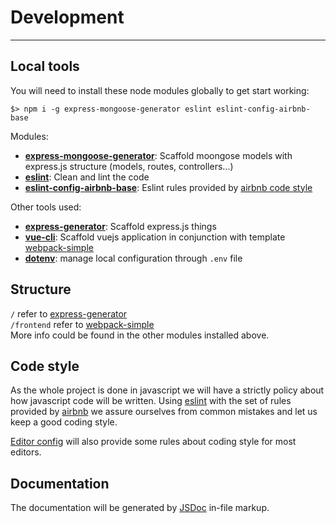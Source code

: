 # Development
---
## Local tools
You will need to install these node modules globally to get start working:

`$> npm i -g express-mongoose-generator eslint eslint-config-airbnb-base`

Modules:
  - [**express-mongoose-generator**](https://www.npmjs.com/package/express-mongoose-generator): Scaffold moongose models with express.js structure (models, routes, controllers...)
  - [**eslint**](https://www.npmjs.com/package/eslint): Clean and lint the code
  - [**eslint-config-airbnb-base**](https://www.npmjs.com/package/eslint-config-airbnb-base): Eslint rules provided by [airbnb code style](https://github.com/airbnb/javascript)

Other tools used:
  - [**express-generator**](https://www.npmjs.com/package/express-generator): Scaffold express.js things
  - [**vue-cli**](https://www.npmjs.com/package/vue-cli): Scaffold vuejs application in conjunction with template [webpack-simple](https://github.com/vuejs-templates/webpack-simple)
  - [**dotenv**](https://github.com/motdotla/dotenv): manage local configuration through `.env` file

## Structure
`/` refer to [express-generator](https://www.npmjs.com/package/express-generator) <br/>
`/frontend` refer to [webpack-simple](https://github.com/vuejs-templates/webpack-simple) <br/>
More info could be found in the other modules installed above.

## Code style
As the whole project is done in javascript we will have a strictly policy about how javascript code will be written.
Using [eslint](https://www.npmjs.com/package/eslint) with the set of rules provided by [airbnb](https://github.com/airbnb/javascript) we assure ourselves from common mistakes and let us keep a good coding style.

[Editor config](http://editorconfig.org/) will also provide some rules about coding style for most editors.

## Documentation
The documentation will be generated by [JSDoc](http://usejsdoc.org/) in-file markup.
